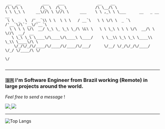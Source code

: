 ```
 __  __          ___    ___               __    __                                 
/\ \/\ \        /\_ \  /\_ \             /\ \__/\ \                                
\ \ \_\ \     __\//\ \ \//\ \     ___    \ \ ,_\ \ \___      __   _ __    __       
 \ \  _  \  /'__`\\ \ \  \ \ \   / __`\   \ \ \/\ \  _ `\  /'__`\/\`'__\/'__`\     
  \ \ \ \ \/\  __/ \_\ \_ \_\ \_/\ \L\ \   \ \ \_\ \ \ \ \/\  __/\ \ \//\  __/  __ 
   \ \_\ \_\ \____\/\____\/\____\ \____/    \ \__\\ \_\ \_\ \____\\ \_\\ \____\/\ \
    \/_/\/_/\/____/\/____/\/____/\/___/      \/__/ \/_/\/_/\/____/ \/_/ \/____/\ \/
                                                                                \/ 
                                                                                   
```
---

### :brazil: I'm Software Engineer from Brazil working (Remote) in large projects around the world.
_Feel free to send a message_ !

<a target="_blank" href="https://www.linkedin.com/in/vinicius-morais-dutra-5260bb116/">
   <img src="https://img.shields.io/badge/-LinkedIn-blue?style=flat-square&logo=Linkedin&logoColor=white&link=https://www.linkedin.com/in/vinicius-morais-dutra-5260bb116/" />
</a>
<a target="_blank" href="https://vinicinbgs.github.io">
   <img src="https://img.shields.io/badge/blog-vinicinbgs.github.io-black" />
</a>

---

![Top Langs](https://github-readme-stats.vercel.app/api/top-langs/?username=vinicinbgs&theme=dark&langs_count=6&layout=compact)
